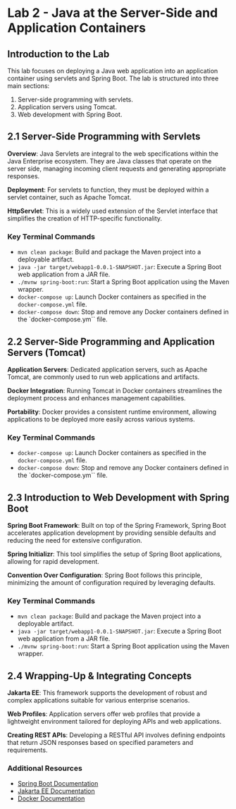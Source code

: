 
# Lab 2 - Java at the Server-Side and Application Containers

## Introduction to the Lab

This lab focuses on deploying a Java web application into an application container using servlets and Spring Boot. The lab is structured into three main sections:
1. Server-side programming with servlets.
2. Application servers using Tomcat.
3. Web development with Spring Boot.

## 2.1 Server-Side Programming with Servlets

**Overview**: Java Servlets are integral to the web specifications within the Java Enterprise ecosystem. They are Java classes that operate on the server side, managing incoming client requests and generating appropriate responses.

**Deployment**: For servlets to function, they must be deployed within a servlet container, such as Apache Tomcat.

**HttpServlet**: This is a widely used extension of the Servlet interface that simplifies the creation of HTTP-specific functionality.

### Key Terminal Commands

- `mvn clean package`: Build and package the Maven project into a deployable artifact.
- `java -jar target/webapp1-0.0.1-SNAPSHOT.jar`: Execute a Spring Boot web application from a JAR file.
- `./mvnw spring-boot:run`: Start a Spring Boot application using the Maven wrapper.
- `docker-compose up`: Launch Docker containers as specified in the `docker-compose.yml` file.
- `docker-compose down`: Stop and remove any Docker containers defined in the `docker-compose.ym`` file.

## 2.2 Server-Side Programming and Application Servers (Tomcat)

**Application Servers**: Dedicated application servers, such as Apache Tomcat, are commonly used to run web applications and artifacts.

**Docker Integration**: Running Tomcat in Docker containers streamlines the deployment process and enhances management capabilities.

**Portability**: Docker provides a consistent runtime environment, allowing applications to be deployed more easily across various systems.

### Key Terminal Commands

- `docker-compose up`: Launch Docker containers as specified in the `docker-compose.yml` file.
- `docker-compose down`: Stop and remove any Docker containers defined in the `docker-compose.ym`` file.

## 2.3 Introduction to Web Development with Spring Boot

**Spring Boot Framework**: Built on top of the Spring Framework, Spring Boot accelerates application development by providing sensible defaults and reducing the need for extensive configuration.

**Spring Initializr**: This tool simplifies the setup of Spring Boot applications, allowing for rapid development.

**Convention Over Configuration**: Spring Boot follows this principle, minimizing the amount of configuration required by leveraging defaults.

### Key Terminal Commands

- `mvn clean package`: Build and package the Maven project into a deployable artifact.
- `java -jar target/webapp1-0.0.1-SNAPSHOT.jar`: Execute a Spring Boot web application from a JAR file.
- `./mvnw spring-boot:run`: Start a Spring Boot application using the Maven wrapper.

## 2.4 Wrapping-Up & Integrating Concepts

**Jakarta EE**: This framework supports the development of robust and complex applications suitable for various enterprise scenarios.

**Web Profiles**: Application servers offer web profiles that provide a lightweight environment tailored for deploying APIs and web applications.

**Creating REST APIs**: Developing a RESTful API involves defining endpoints that return JSON responses based on specified parameters and requirements.


### Additional Resources
- [Spring Boot Documentation](https://spring.io/projects/spring-boot)
- [Jakarta EE Documentation](https://jakarta.ee/specifications/)
- [Docker Documentation](https://docs.docker.com/)




